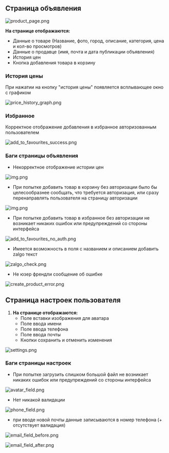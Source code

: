 ## Страница объявления

![product_page.png](static/product_page/product_page.png)

**На странице отображаются:**
   * Данные о товаре (Название, фото, город, описание, категория, цена и кол-во просмотров)
   * Данные о продавце (имя, почта и дата публикации объявления)
   * История цен
   * Кнопка добавления товара в корзину

### История цены
При нажатии на кнопку "история цены" появляется всплывающее окно с графиком

![price_history_graph.png](static/product_page/price_history_graph.png)

### Избранное
Корректное отображение добавления в избранное авторизованным пользователем

![add_to_favourites_success.png](static/product_page/add_to_favourites_success.png)

### Баги страницы объявления
* Некорректное отображение истории цен

![img.png](static/product_page/price_history.png)

* При попытке добавить товар в корзину без авторизации было бы целесообразнее сообщать, что требуется авторизация, или сразу перенаправлять пользователя на страницу авторизации

![img.png](static/product_page/add_to_cart.png)

* При попытке добавить товар в избранное без авторизации не возникает никаких ошибок или предупреждений со стороны интерфейса

![add_to_favourites_no_auth.png](static/product_page/add_to_favourites_no_auth.png)

* Имеется возможность в поля с названием и описанием добавить zalgo текст

![zalgo_check.png](static/product_page/zalgo_check.png)

* Не юзер френдли сообщение об ошибке

![create_product_error.png](static/product_page/create_product_error.png)


## Страница настроек пользователя

1. **На странице отображаются:**
   * Поле вставки изображения для аватара
   * Поле ввода имени
   * Поле ввода телефона
   * Поле ввода почты
   * Кнопки сохранить и отменить изменения
   
![settings.png](static/settings/settings.png)


### Баги страницы настроек
* При попытке загрузить слишком большой файл не возникает никаких ошибок или предупреждений со стороны интерфейса

![avatar_field.png](static/settings/avatar_field.png)

* Нет никакой валидации

![phone_field.png](static/settings/phone_field.png)

* при вводе новой почты данные записываются в номер телефона (+ отсутствует валидация)

![email_field_before.png](static/settings/email_field_before.png)

![email_field_after.png](static/settings/email_field_after.png)